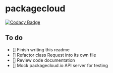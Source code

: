 # packagecloud

[![Codacy Badge](https://api.codacy.com/project/badge/Grade/b78ce6eabd3a4b0f9850e0a7575c4eb9)](https://app.codacy.com/gh/gdesouza/packagecloud?utm_source=github.com&utm_medium=referral&utm_content=gdesouza/packagecloud&utm_campaign=Badge_Grade_Settings)

## To do

- [] Finish writing this readme
- [] Refactor class Request into its own file
- [] Review code documentation
- [] Mock packagecloud.io API server for testing